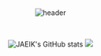 <div align=center>
<br>
  
![header](https://capsule-render.vercel.app/api?type=rect&text=JAEIK%20JEONG&fontAlign=50&fontAlignY=35&fontSize=40&desc=안녕하세요.%20웹%20백엔드%20개발자%20정재익%20입니다!&descAlignY=70&descAlign=50&theme=radical)

<br>

![JAEIK's GitHub stats](https://github-readme-stats.vercel.app/api?username=JEONGJAEIK&show_icons=true&theme=radical)
<img src="https://github-readme-stats.vercel.app/api/top-langs/?username=JEONGJAEIKk&layout=compact&theme=apprentice"/>

<br>
